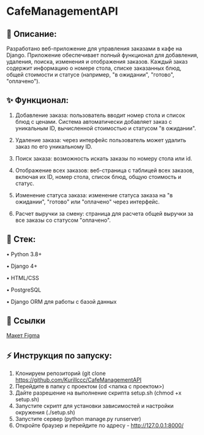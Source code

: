 # CafeManagementAPI

## 📝 Описание:
Разработано веб-приложение для управления заказами в кафе на Django. Приложение обеспечивает полный функционал для добавления, удаления, поиска, изменения и отображения заказов. Каждый заказ содержит информацию о номере стола, списке заказанных блюд, общей стоимости и статусе (например, "в ожидании", "готово", "оплачено").

## ✨ Функционал:
1) Добавление заказа: пользователь вводит номер стола и список блюд с ценами. Система автоматически добавляет заказ с уникальным ID, вычисленной стоимостью и статусом "в ожидании".

2) Удаление заказа: через интерфейс пользователь может удалить заказ по его уникальному ID.

3) Поиск заказа: возможность искать заказы по номеру стола или id.

4) Отображение всех заказов: веб-страница с таблицей всех заказов, включая их ID, номер стола, список блюд, общую стоимость и статус.

5) Изменение статуса заказа: изменение статуса заказа на "в ожидании", "готово" или "оплачено" через интерфейс.

6) Расчет выручки за смену: страница для расчета общей выручки за все заказы со статусом "оплачено".

## 🤖 Стек:
• Python 3.8+

• Django 4+

• HTML/CSS

• PostgreSQL

• Django ORM для работы с базой данных

## 📜 Ссылки
[Макет Figma](https://www.figma.com/board/338wTz5ye54iDY7JDi7mu0/CafeManagementAPI?node-id=0-1&p=f&t=4gDe6yiHD2EIXbuL-0)

## ⚡ Инструкция по запуску:
1) Клонируем репозиторий (git clone https://github.com/Kurillccc/CafeManagementAPI
2) Перейдите в папку с проектом (cd <папка с проектом>)
3) Дайте разрешение на выполнение скрипта setup.sh (chmod +x setup.sh)
4) Запустите скрипт для установки зависимостей и настройки окружения (./setup.sh)
5) Запустите сервер (python manage.py runserver)
6) Откройте браузер и перейдите по адресу - http://127.0.0.1:8000/

